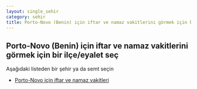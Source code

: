 ```yaml
---
layout: single_sehir
category: sehir
title: Porto-Novo (Benin) için iftar ve namaz vakitlerini görmek için bir ilçe/eyalet seç
---
```



## Porto-Novo (Benin) için iftar ve namaz vakitlerini görmek için bir ilçe/eyalet seç

Aşağıdaki listeden bir şehir ya da semt seçin


* [Porto-Novo için iftar ve namaz vakitleri](/iftar.html?sehir=Porto-Novo&ulke=Benin&state=Porto-Novo)
